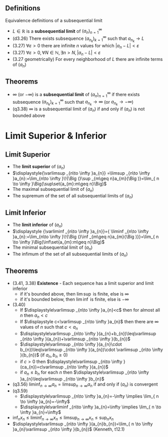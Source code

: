 ## Definitions 

Equivalence definitions of a subsequential limit  

- $L\in\mathbb{R}$ is a **subsequential limit** of $(a_{n})^{\infty}_{n=1}$ 
- (d3.26) There exists subsequence $(a_{n_{k}})^{\infty}_{k=1}$ such that $a_{n_{k}}\to L$
- (3.27) $\forall{ε>0}$ there are infinite $n$ values for which $|a_n-L|<ε$
- (3.27) $\forall{ε>0},\forall{N\in\mathbb{N}},\exists{n>N},|a_n-L|<ε$
- (3.27 geometrically) For every neighborhood of $L$ there are infinite terms of $(a_{n})$

## Theorems
- $\infty$ (or $-\infty$) is a **subsequential limit** of $(a_{n})^{\infty}_{n=1}$ if there exists subsequence $(a_{n_{k}})^{\infty}_{k=1}$ such that $a_{n_{k}}\to \infty$ (or $a_{n_{k}}\to -\infty$)
- (q3.38) $\infty$ is a subsequential limit of $(a_{n})$ if and only if $(a_{n})$ is not bounded above

# Limit Superior & Inferior 

## Limit Superior

- The **limit superior** of $(a_{n})$ 
- $\displaystyle{\varlimsup _{n\to \infty }a_{n}} =\limsup _{n\to \infty }a_{n}:=\lim_{n\to \infty }\!{\Big (}\sup _{m\geq n}a_{m}{\Big )}=\lim_{ n \to \infty }\Big(\sup\set{a_{m}:m\geq n}\Big)$
- The maximal subsequential limit of $(a_{n})$
- The supremum of the set of all subsequential limits of $(a_{n})$

## Limit Inferior

- The **limit inferior** of $(a_{n})$
- $\displaystyle {\varliminf _{n\to \infty }a_{n}}={  \liminf _{n\to \infty }a_{n}:=\lim_{n\to \infty }\!{\Big (}\inf _{m\geq n}a_{m}{\Big )}}=\lim_{ n \to \infty }\Big(\inf\set{a_{m}:m\geq n}\Big)$
- The minimal subsequential limit of $(a_{n})$
- The infimum of the set of all subsequential limits of $(a_{n})$
## Theorems

- (3.41, 3.38) **Existence** - Each sequence has a limit superior and limit inferior
	- if it's bounded above, then $\lim\sup$ is finite, else is $\infty$ 
	- if it's bounded below, then $\lim\inf$ is finite, else is $-\infty$
- (3.40) 
	- If $\displaystyle\varlimsup _{n\to \infty }a_{n}<c$ then for almost all $n$ then $a_{n}<c$
	- If $\displaystyle c<\varlimsup _{n\to \infty }a_{n}$ then there are $\infty$ values of $n$ such that $c<a_{n}$ 
	- $\displaystyle\varlimsup _{n\to \infty }(a_{n}+b_{n})\leq\varlimsup _{n\to \infty }(a_{n})+\varlimsup _{n\to \infty }(b_{n})$
	- $\displaystyle\varlimsup _{n\to \infty }(a_{n}\cdot b_{n})\leq\varlimsup _{n\to \infty }(a_{n})\cdot \varlimsup _{n\to \infty }(b_{n})$ (if $a_{n},b_{n}\geq 0$)
	- if $c>0$ then $\displaystyle\varlimsup _{n\to \infty }(ca_{n})=c\varlimsup _{n\to \infty }(a_{n})$
	- if $a_{n}\leq b_{n}$ for each $n$ then $\displaystyle\varlimsup _{n\to \infty }a_{n}\leq\varlimsup _{n\to \infty }b_{n}$
- (q3.56) $\displaystyle  {\displaystyle \liminf _{n\to \infty }a_{n}=\limsup _{n\to \infty }a_{n}}$ if and only if $(a_{n})$ is convergent
- (q3.59) 
	- $\displaystyle\varlimsup _{n\to \infty }a_{n}=-\infty \implies \lim_{ n \to \infty }a_{n}=-\infty$
	- $\displaystyle\varliminf _{n\to \infty }a_{n}=\infty \implies \lim_{ n \to \infty }a_{n}=\infty$
- $\displaystyle  {\displaystyle \inf _{n}x_{n}\leq \liminf _{n\to \infty }x_{n}\leq \limsup _{n\to \infty }x_{n}\leq \sup _{n}x_{n}}$
- $\displaystyle\varlimsup _{n\to \infty }(a_{n}b_{n})=\lim_{ n \to \infty }a_{n}\varlimsup _{n\to \infty }(b_{n})$ (Kenneth, t12.1)


